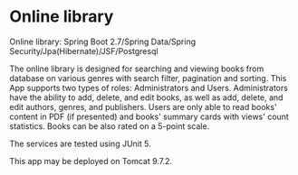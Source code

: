 # Online library

Online library: Spring Boot 2.7/Spring Data/Spring Security/Jpa(Hibernate)/JSF/Postgresql

The online library is designed for searching and viewing books from database on various genres with search filter, pagination and sorting. This App supports two types of roles: Administrators and Users. Administrators have the ability to add, delete, and edit books, as well as add, delete, and edit authors, genres, and publishers. Users are only able to read books' content in PDF (if presented) and books' summary cards with views' count statistics. Books can be also rated on a 5-point scale. 

The services are tested using JUnit 5.

This app may be deployed on Tomcat 9.7.2.

